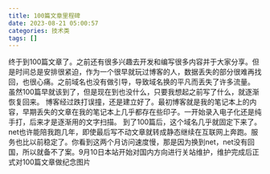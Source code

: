 ```yaml
---
title: 100篇文章里程碑
date: 2023-08-21 05:00:57
categories: 技术类
tags: []
---
```

终于到100篇文章了。之前还有很多兴趣去开发和编写很多内容并于大家分享。但是时间总是安排很紧迫，作为一个很早就玩过博客的人，数据丢失的部分很难再找回，也很心痛。之前域名也没有做引导，导致域名换的平凡而丢失了许多流量。
虽然100篇早就该到了，但是现在到也没什么，只要我想起之前写了什么，就逐渐恢复回来。
博客经过跌打误撞，还是建立好了。最初博客就是我的笔记本上的内容，早期丢失的文章在我的笔记本上几乎都存在些印子。一开始录入电子化还是纯手打，后来才是逐渐用的文字扫描。
到了100篇后，这个域名几乎就固定下来了。net也许能陪我跑几年，即使最后写不动文章就转成静态继续在互联网上奔跑。服务也比以前稳定了。你看到这两个月访问速度慢，那是因为换到net，net没有回国，所以就备不了案。9月10日本站开始对国内方向进行关站维护，维护完成后正式对100篇文章做纪念图片